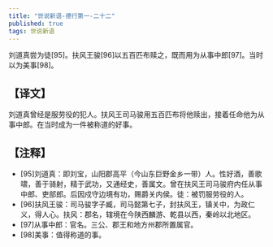 ```yaml
---
title: "世说新语-德行第一-二十二"
published: true
tags: 世说新语
---
```


刘道真尝为徒[95]。扶风王骏[96]以五百匹布赎之，既而用为从事中郎[97]。当时以为美事[98]。

## 【译文】

刘道真曾经是服劳役的犯人。扶风王司马骏用五百匹布将他赎出，接着任命他为从事中郎。在当时成为一件被称道的好事。

## 【注释】

- [95]刘道真：即刘宝，山阳郡高平（今山东巨野金乡一带）人。性好酒，善歌啸，善于骑射，精于武功，又通经史，善属文。曾在扶风王司马骏府内任从事中郎、吏部郎。后因戍守边境有功，赐爵关内侯。徒：被罚服劳役的人。
- [96]扶风王骏：司马骏字子臧，司马懿第七子，封扶风王，镇关中，为政仁义，得人心。扶风：郡名，辖境在今陕西麟游、乾县以西，秦岭以北地区。
- [97]从事中郎：官名。三公、郡王和地方州郡所置属官。
- [98]美事：值得称道的事。